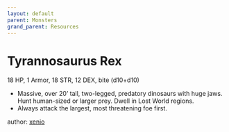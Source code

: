 ```yaml
---
layout: default
parent: Monsters
grand_parent: Resources
---
```


# Tyrannosaurus Rex
18 HP, 1 Armor, 18 STR, 12 DEX, bite (d10+d10)
-   Massive, over 20’ tall, two-legged, predatory dinosaurs with huge jaws. Hunt human-sized or larger prey. Dwell in Lost World regions.
-   Always attack the largest, most threatening foe first.

author: [xenio](https://xenioinabottle.blogspot.com)
